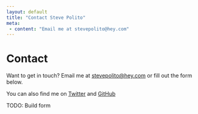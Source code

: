 ```yaml
---
layout: default
title: "Contact Steve Polito"
meta:
 - content: "Email me at stevepolito@hey.com"
---
```


# Contact

Want to get in touch? Email me at stevepolito@hey.com or fill out the form
below.

You can also find me on [Twitter][] and [GitHub][]

[Twitter]: https://twitter.com/stevepolitodsgn
[GitHub]: https://github.com/stevepolitodesign

TODO: Build form
